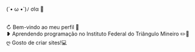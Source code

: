 ###
(´• ω •`)ﾉ σlα 👋

<br>↻ Bem-vindo ao meu perfil 🌸 
<br>
❥ Aprendendo programação no Instituto Federal do Triângulo Mineiro ✏️📕 
<br>
ღ Gosto de criar sites!💻
